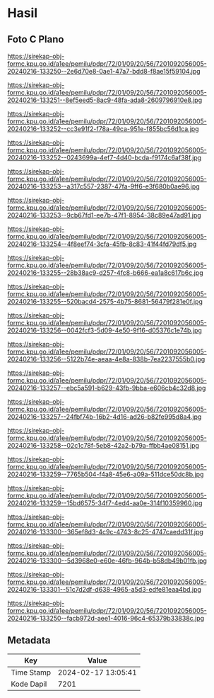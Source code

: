 # Hasil

## Foto C Plano

https://sirekap-obj-formc.kpu.go.id/a1ee/pemilu/pdpr/72/01/09/20/56/7201092056005-20240216-133250--2e6d70e8-0ae1-47a7-bdd8-f8ae15f59104.jpg

https://sirekap-obj-formc.kpu.go.id/a1ee/pemilu/pdpr/72/01/09/20/56/7201092056005-20240216-133251--8ef5eed5-8ac9-48fa-ada8-2609796910e8.jpg

https://sirekap-obj-formc.kpu.go.id/a1ee/pemilu/pdpr/72/01/09/20/56/7201092056005-20240216-133252--cc3e91f2-f78a-49ca-951e-f855bc56d1ca.jpg

https://sirekap-obj-formc.kpu.go.id/a1ee/pemilu/pdpr/72/01/09/20/56/7201092056005-20240216-133252--0243699a-4ef7-4d40-bcda-f9174c6af38f.jpg

https://sirekap-obj-formc.kpu.go.id/a1ee/pemilu/pdpr/72/01/09/20/56/7201092056005-20240216-133253--a317c557-2387-47fa-9ff6-e3f680b0ae96.jpg

https://sirekap-obj-formc.kpu.go.id/a1ee/pemilu/pdpr/72/01/09/20/56/7201092056005-20240216-133253--9cb67fd1-ee7b-47f1-8954-38c89e47ad91.jpg

https://sirekap-obj-formc.kpu.go.id/a1ee/pemilu/pdpr/72/01/09/20/56/7201092056005-20240216-133254--4f8eef74-3cfa-45fb-8c83-41f44fd79df5.jpg

https://sirekap-obj-formc.kpu.go.id/a1ee/pemilu/pdpr/72/01/09/20/56/7201092056005-20240216-133255--28b38ac9-d257-4fc8-b666-ea1a8c617b6c.jpg

https://sirekap-obj-formc.kpu.go.id/a1ee/pemilu/pdpr/72/01/09/20/56/7201092056005-20240216-133255--520bacd4-2575-4b75-8681-56479f281e0f.jpg

https://sirekap-obj-formc.kpu.go.id/a1ee/pemilu/pdpr/72/01/09/20/56/7201092056005-20240216-133256--0042fcf3-5d09-4e50-9f16-d05376c1e74b.jpg

https://sirekap-obj-formc.kpu.go.id/a1ee/pemilu/pdpr/72/01/09/20/56/7201092056005-20240216-133256--5122b74e-aeaa-4e8a-838b-7ea2237555b0.jpg

https://sirekap-obj-formc.kpu.go.id/a1ee/pemilu/pdpr/72/01/09/20/56/7201092056005-20240216-133257--ebc5a591-b629-43fb-9bba-e606cb4c32d8.jpg

https://sirekap-obj-formc.kpu.go.id/a1ee/pemilu/pdpr/72/01/09/20/56/7201092056005-20240216-133257--24fbf74b-16b2-4d16-ad26-b82fe995d8a4.jpg

https://sirekap-obj-formc.kpu.go.id/a1ee/pemilu/pdpr/72/01/09/20/56/7201092056005-20240216-133258--02c1c78f-5eb8-42a2-b79a-ffbb4ae08151.jpg

https://sirekap-obj-formc.kpu.go.id/a1ee/pemilu/pdpr/72/01/09/20/56/7201092056005-20240216-133259--7765b504-f4a8-45e6-a09a-511dce50dc8b.jpg

https://sirekap-obj-formc.kpu.go.id/a1ee/pemilu/pdpr/72/01/09/20/56/7201092056005-20240216-133259--15bd6575-34f7-4ed4-aa0e-314f10359960.jpg

https://sirekap-obj-formc.kpu.go.id/a1ee/pemilu/pdpr/72/01/09/20/56/7201092056005-20240216-133300--365ef8d3-4c9c-4743-8c25-4747caedd31f.jpg

https://sirekap-obj-formc.kpu.go.id/a1ee/pemilu/pdpr/72/01/09/20/56/7201092056005-20240216-133300--5d3968e0-e60e-46fb-964b-b58db49b01fb.jpg

https://sirekap-obj-formc.kpu.go.id/a1ee/pemilu/pdpr/72/01/09/20/56/7201092056005-20240216-133301--51c7d2df-d638-4965-a5d3-edfe81eaa4bd.jpg

https://sirekap-obj-formc.kpu.go.id/a1ee/pemilu/pdpr/72/01/09/20/56/7201092056005-20240216-133250--facb972d-aee1-4016-96c4-65379b33838c.jpg


## Metadata

| Key        | Value               |
| ---------- | ------------------- |
| Time Stamp | 2024-02-17 13:05:41 |
| Kode Dapil | 7201                |



